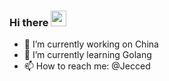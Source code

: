 ### Hi there <a href="https://www.againfly.com/"><img src="https://media.giphy.com/media/hvRJCLFzcasrR4ia7z/giphy.gif" width="25px"></a>

<!--
**Jecced/Jecced** is a ✨ _special_ ✨ repository because its `README.md` (this file) appears on your GitHub profile.

Here are some ideas to get you started:

- 🔭 I’m currently working on ...
- 🌱 I’m currently learning ...
- 👯 I’m looking to collaborate on ...
- 🤔 I’m looking for help with ...
- 💬 Ask me about ...
- 📫 How to reach me: ...
- 😄 Pronouns: ...
- ⚡ Fun fact: ...
-->

- 🔭 I’m currently working on China
- 🌱 I’m currently learning Golang
- 📫 How to reach me: @Jecced
